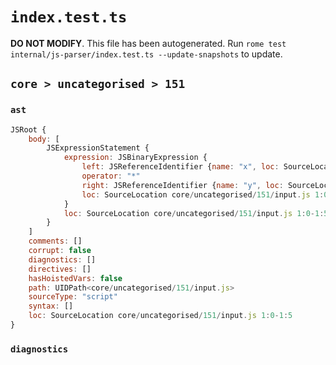 # `index.test.ts`

**DO NOT MODIFY**. This file has been autogenerated. Run `rome test internal/js-parser/index.test.ts --update-snapshots` to update.

## `core > uncategorised > 151`

### `ast`

```javascript
JSRoot {
	body: [
		JSExpressionStatement {
			expression: JSBinaryExpression {
				left: JSReferenceIdentifier {name: "x", loc: SourceLocation core/uncategorised/151/input.js 1:0-1:1 (x)}
				operator: "*"
				right: JSReferenceIdentifier {name: "y", loc: SourceLocation core/uncategorised/151/input.js 1:4-1:5 (y)}
				loc: SourceLocation core/uncategorised/151/input.js 1:0-1:5
			}
			loc: SourceLocation core/uncategorised/151/input.js 1:0-1:5
		}
	]
	comments: []
	corrupt: false
	diagnostics: []
	directives: []
	hasHoistedVars: false
	path: UIDPath<core/uncategorised/151/input.js>
	sourceType: "script"
	syntax: []
	loc: SourceLocation core/uncategorised/151/input.js 1:0-1:5
}
```

### `diagnostics`

```

```
